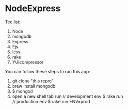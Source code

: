 NodeExpress
===========

Tec list:
1. Node
2. mongodb
3. Express
4. Ejs
5. less
6. rake
7. YUIcompressor

You can follow these steps to run this app:

1. git clone "this repro"
2. brew install mongodb
3. $ mongod
4. open a new shell tab run
  // development env
  $ rake run  
  // production env
  $ rake run ENV=prod
